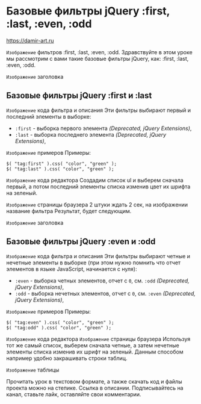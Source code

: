 # Базовые фильтры jQuery :first, :last, :even, :odd
https://damir-art.ru  

`Изображение` фильтров :first, :last, :even, :odd.
Здравствуйте в этом уроке мы рассмотрим с вами такие базовые фильтры jQuery, как: :first, :last, :even, :odd.

`Изображение` заголовка
## Базовые фильтры jQuery :first и :last

`Изображение` кода фильтра и описания
Эти фильтры выбирают первый и последний элементы в выборке:
- `:first` - выборка первого элемента *(Deprecated, jQuery Extensions)*,
- `:last` - выборка последнего элемента *(Deprecated, jQuery Extensions)*,

`Изображение` примеров
Примеры:

    $( "tag:first" ).css( "color", "green" );
    $( "tag:last" ).css( "color", "green" );

`Изображение` кода редактора
Создадим список ul и выберем сначала первый, а потом последний элементы списка изменив цвет их шрифта на зеленый.

`Изображение` страницы браузера 2 штуки ждать 2 сек, на изображении название фильтра
Результат, будет следующим.

`Изображение` заголовка
## Базовые фильтры jQuery :even и :odd

`Изображение` кода фильтра и описания
Эти фильтры выбирают четные и нечетные элементы в выборке (при этом нужно помнить что отчет элементов в языке JavaScript, начинается с нуля):
- `:even` - выборка четных элементов, отчет с `0`, см. `:odd` *(Deprecated, jQuery Extensions)*,
- `:odd` - выборка нечетных элементов, отчет с `0`, см. `:even` *(Deprecated, jQuery Extensions)*,

`Изображение` примеров
Примеры:

    $( "tag:even" ).css( "color", "green" );
    $( "tag:odd" ).css( "color", "green" );

`Изображение` кода редактора
`Изображение` страницы браузера
Используя тот же самый список, выберем сначала четные, а затем нечетные элементы списка изменив их шрифт на зеленый. Данным способом например удобно закрашивать строки таблиц.

`Изображение` таблицы

Прочитать урок в текстовом формате, а также скачать код и файлы проекта можно на степике. Ссылка в описании.
Подписывайтесь на канал, ставьте лайк, оставляйте свои комментарии.
